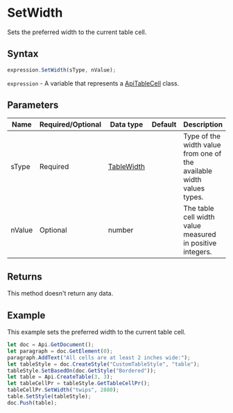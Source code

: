 # SetWidth

Sets the preferred width to the current table cell.

## Syntax

```javascript
expression.SetWidth(sType, nValue);
```

`expression` - A variable that represents a [ApiTableCell](../ApiTableCell.md) class.

## Parameters

| **Name** | **Required/Optional** | **Data type** | **Default** | **Description** |
| ------------- | ------------- | ------------- | ------------- | ------------- |
| sType | Required | [TableWidth](../../Enumeration/TableWidth.md) |  | Type of the width value from one of the available width values types. |
| nValue | Optional | number |  | The table cell width value measured in positive integers. |

## Returns

This method doesn't return any data.

## Example

This example sets the preferred width to the current table cell.

```javascript editor-docx
let doc = Api.GetDocument();
let paragraph = doc.GetElement(0);
paragraph.AddText("All cells are at least 2 inches wide:");
let tableStyle = doc.CreateStyle("CustomTableStyle", "table");
tableStyle.SetBasedOn(doc.GetStyle("Bordered"));
let table = Api.CreateTable(3, 3);
let tableCellPr = tableStyle.GetTableCellPr();
tableCellPr.SetWidth("twips", 2880);
table.SetStyle(tableStyle);
doc.Push(table);
```
